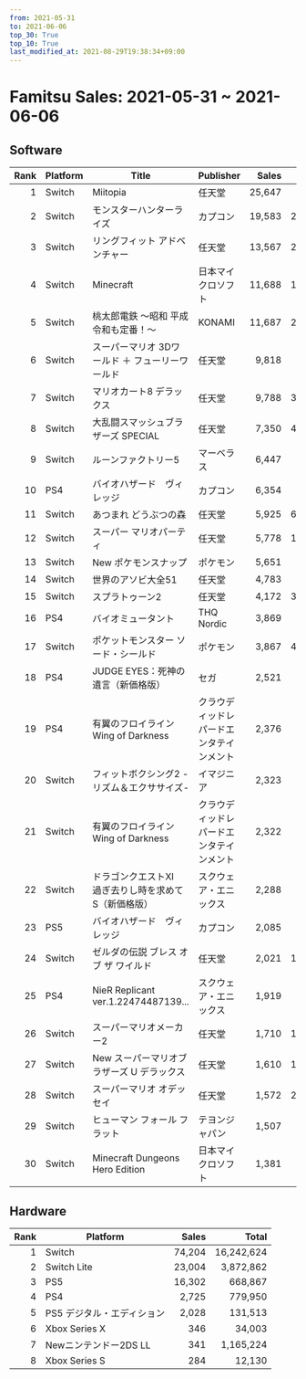 ```yaml
---
from: 2021-05-31
to: 2021-06-06
top_30: True
top_10: True
last_modified_at: 2021-08-29T19:38:34+09:00
---
```

# Famitsu Sales: 2021-05-31 ~ 2021-06-06
## Software
| Rank | Platform | Title | Publisher | Sales | Total | Rate | New |
| -: | -- | -- | -- | -: | -: | -: | -- |
| 1 | Switch | Miitopia | 任天堂 | 25,647 | 132,823 | 40% |  |
| 2 | Switch | モンスターハンターライズ | カプコン | 19,583 | 2,245,384 | 20% |  |
| 3 | Switch | リングフィット アドベンチャー | 任天堂 | 13,567 | 2,614,401 | 20% |  |
| 4 | Switch | Minecraft | 日本マイクロソフト | 11,688 | 1,983,567 | 20% |  |
| 5 | Switch | 桃太郎電鉄 〜昭和 平成 令和も定番！〜 | KONAMI | 11,687 | 2,213,705 | 20% |  |
| 6 | Switch | スーパーマリオ 3Dワールド ＋ フューリーワールド | 任天堂 | 9,818 | 767,754 | 20% |  |
| 7 | Switch | マリオカート8 デラックス | 任天堂 | 9,788 | 3,862,653 | 20% |  |
| 8 | Switch | 大乱闘スマッシュブラザーズ SPECIAL | 任天堂 | 7,350 | 4,299,265 | 20% |  |
| 9 | Switch | ルーンファクトリー5 | マーベラス | 6,447 | 122,203 | 20% |  |
| 10 | PS4 | バイオハザード　ヴィレッジ | カプコン | 6,354 | 179,486 | 20% |  |
| 11 | Switch | あつまれ どうぶつの森 | 任天堂 | 5,925 | 6,790,053 | 20% |  |
| 12 | Switch | スーパー マリオパーティ | 任天堂 | 5,778 | 1,904,051 | 20% |  |
| 13 | Switch | New ポケモンスナップ | ポケモン | 5,651 | 235,094 | 40% |  |
| 14 | Switch | 世界のアソビ大全51 | 任天堂 | 4,783 | 720,293 | 20% |  |
| 15 | Switch | スプラトゥーン2 | 任天堂 | 4,172 | 3,876,586 | 20% |  |
| 16 | PS4 | バイオミュータント | THQ Nordic | 3,869 | 28,465 | 20% |  |
| 17 | Switch | ポケットモンスター ソード・シールド | ポケモン | 3,867 | 4,060,107 | 20% |  |
| 18 | PS4 | JUDGE EYES：死神の遺言（新価格版） | セガ | 2,521 | 20,755 | 20% |  |
| 19 | PS4 | 有翼のフロイライン Wing of Darkness | クラウディッドレパードエンタテインメント | 2,376 | 2,376 | 40% | **New** |
| 20 | Switch | フィットボクシング2 -リズム＆エクササイズ- | イマジニア | 2,323 | 106,920 | 20% |  |
| 21 | Switch | 有翼のフロイライン Wing of Darkness | クラウディッドレパードエンタテインメント | 2,322 | 2,322 | 60% | **New** |
| 22 | Switch | ドラゴンクエストXI　過ぎ去りし時を求めて S（新価格版） | スクウェア・エニックス | 2,288 | 102,812 | 20% |  |
| 23 | PS5 | バイオハザード　ヴィレッジ | カプコン | 2,085 | 53,953 | 40% |  |
| 24 | Switch | ゼルダの伝説 ブレス オブ ザ ワイルド | 任天堂 | 2,021 | 1,822,135 | 20% |  |
| 25 | PS4 | NieR Replicant ver.1.22474487139... | スクウェア・エニックス | 1,919 | 158,265 | 20% |  |
| 26 | Switch | スーパーマリオメーカー2 | 任天堂 | 1,710 | 1,099,465 | 20% |  |
| 27 | Switch | New スーパーマリオブラザーズ U デラックス | 任天堂 | 1,610 | 1,065,976 | 20% |  |
| 28 | Switch | スーパーマリオ オデッセイ | 任天堂 | 1,572 | 2,238,760 | 20% |  |
| 29 | Switch | ヒューマン フォール フラット | テヨンジャパン | 1,507 | 153,015 | 20% |  |
| 30 | Switch | Minecraft Dungeons Hero Edition | 日本マイクロソフト | 1,381 | 114,931 | 20% |  |

## Hardware
| Rank | Platform | Sales | Total |
| -: | -- | -: | -: |
| 1 | Switch | 74,204 | 16,242,624 |
| 2 | Switch Lite | 23,004 | 3,872,862 |
| 3 | PS5 | 16,302 | 668,867 |
| 4 | PS4 | 2,725 | 779,950 |
| 5 | PS5 デジタル・エディション | 2,028 | 131,513 |
| 6 | Xbox Series X | 346 | 34,003 |
| 7 | Newニンテンドー2DS LL | 341 | 1,165,224 |
| 8 | Xbox Series S | 284 | 12,130 |